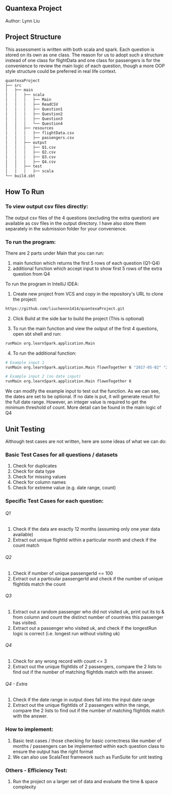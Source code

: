 Quantexa Project 
---
Author: Lynn Liu 

## Project Structure
This assessment is written with both scala and spark. Each question is stored on its own as one class. 
The reason for us to adopt such a structure instead of one class for flightData and one class for passengers is for the convenience to review the main logic of each question, though a more OOP style structure could be preferred in real life context. 

```bash
quantexaProject
├── src
│   ├── main
│   │   ├── scala
│   │   │   ├── Main
│   │   │   ├── ReadCSV
│   │   │   ├── Question1
│   │   │   ├── Question2
│   │   │   ├── Question3
│   │   │   └── Question4
│   │   ├── resources
│   │   │   ├── flightData.csv
│   │   │   ├── passengers.csv
│   │   ├── output
│   │   │   ├── Q1.csv
│   │   │   ├── Q2.csv
│   │   │   ├── Q3.csv
│   │   │   ├── Q4.csv
│   │   ├── test
│   │   │   ├── scala
└── build.sbt
```

## How To Run 
### To view output csv files directly: 
The output csv files of the 4 questions (excluding the extra question) are available as csv files in the output directory. I have also store them separately in the submission folder for your convenience. 

### To run the program: 
There are 2 parts under Main that you can run: 
1. main function which returns the first 5 rows of each question (Q1-Q4)
2. additional function which accept input to show first 5 rows of the extra question from Q4 

To run the program in IntelliJ IDEA: 
1. Create new project from VCS and copy in the repository's URL to clone the project: 
```bash
https://github.com/liuchennn1414/quantexaProject.git
```

2. Click Build at the side bar to build the project (This is optional)

3. To run the main function and view the output of the first 4 questions, open sbt shell and run: 
```bash
runMain org.learnSpark.application.Main
```

4. To run the additional function: 

```bash
# Example input 1
runMain org.learnSpark.application.Main flownTogether 6 "2017-05-02" "2017-11-11"
```

```bash
# Example input 2 (no date input)
runMain org.learnSpark.application.Main flownTogether 6 
```
We can modify the example input to test out the function. 
As we can see, the dates are set to be optional. If no date is put, it will generate result for the full date range. However, an integer value is required to get the minimum threshold of count. More detail can be found in the main logic of Q4

## Unit Testing 
Although test cases are not written, here are some ideas of what we can do:
### Basic Test Cases for all questions / datasets
1. Check for duplicates 
2. Check for data type
3. Check for missing values 
4. Check for column names 
5. Check for extreme value (e.g. date range, count)

### Specific Test Cases for each question: 
###### Q1 
1. Check if the data are exactly 12 months (assuming only one year data available)
2. Extract out unique flightId within a particular month and check if the count match
###### Q2
1. Check if number of unique passengerId == 100
2. Extract out a particular passengerId and check if the number of unique flightIds match the count
###### Q3
1. Extract out a random passenger who did not visited uk, print out its to & from column and count the distinct number of countries this passenger has visited. 
2. Extract out a passenger who visited uk, and check if the longestRun logic is correct (i.e. longest run without visiting uk)
###### Q4
1. Check for any wrong record with count <= 3
2. Extract out the unique flightIds of 2 passengers, compare the 2 lists to find out if the number of matching flightIds match with the answer. 
###### Q4 - Extra 
1. Check if the date range in output does fall into the input date range 
2. Extract out the unique flightIds of 2 passengers within the range, compare the 2 lists to find out if the number of matching flightIds match with the answer.

### How to implement: 
1. Basic test cases / those checking for basic correctness like number of months / passengers can be implemented within each question class to ensure the output has the right format
2. We can also use ScalaTest framework such as FunSuite for unit testing 

### Others - Efficiency Test: 
1. Run the project on a larger set of data and evaluate the time & space complexity 






